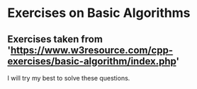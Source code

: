 # Exercises on Basic Algorithms
## Exercises taken from 'https://www.w3resource.com/cpp-exercises/basic-algorithm/index.php'
I will try my best to solve these questions.
